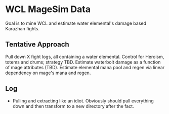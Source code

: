 # WCL MageSim Data

Goal is to mine WCL and estimate water elemental's damage based
Karazhan fights.

## Tentative Approach

Pull down X fight logs, all containing a water elemental.
Control for Heroism, totems and drums; strategy TBD. Estimate
waterbolt damage as a function of mage attributes (TBD). Estimate
elemental mana pool and regen via linear dependency on mage's mana
and regen.


## Log

- Pulling and extracting like an idiot. Obviously should pull everything down and then transform
    to a new directory after the fact.
    